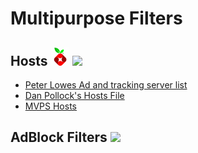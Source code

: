 # Multipurpose Filters

## Hosts ![](https://raw.githubusercontent.com/DevShubam/Filterlist-Collection/main/img/Icon-Small.png) ![](https://user-images.githubusercontent.com/65375709/110261600-dd47a900-7f7e-11eb-902f-e95eb87fa980.png)

- [Peter Lowes Ad and tracking server list](https://pgl.yoyo.org/adservers/serverlist.php?hostformat=hosts&showintro=1&mimetype=plaintext)
- [Dan Pollock's Hosts File](https://someonewhocares.org)
- [MVPS Hosts](https://winhelp2002.mvps.org/hosts.htm)



## AdBlock Filters ![](https://user-images.githubusercontent.com/65375709/110261600-dd47a900-7f7e-11eb-902f-e95eb87fa980.png)
